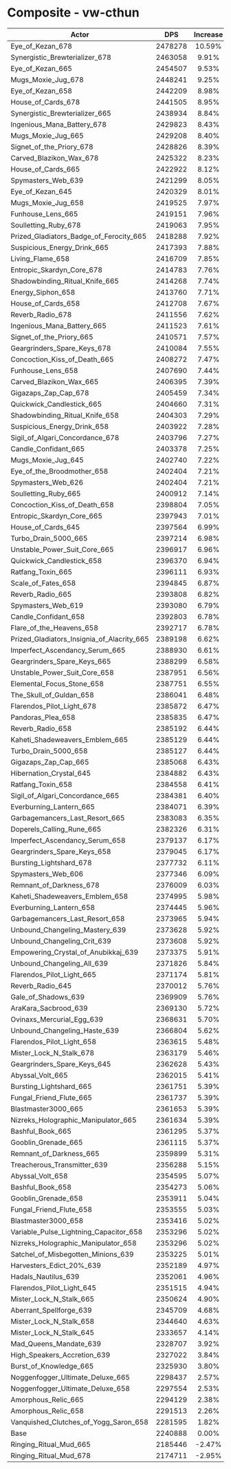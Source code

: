 # Composite - vw-cthun
| Actor | DPS | Increase |
|---|:---:|:---:|
|Eye_of_Kezan_678|2478278|10.59%|
|Synergistic_Brewterializer_678|2463058|9.91%|
|Eye_of_Kezan_665|2454507|9.53%|
|Mugs_Moxie_Jug_678|2448241|9.25%|
|Eye_of_Kezan_658|2442209|8.98%|
|House_of_Cards_678|2441505|8.95%|
|Synergistic_Brewterializer_665|2438934|8.84%|
|Ingenious_Mana_Battery_678|2429823|8.43%|
|Mugs_Moxie_Jug_665|2429208|8.40%|
|Signet_of_the_Priory_678|2428826|8.39%|
|Carved_Blazikon_Wax_678|2425322|8.23%|
|House_of_Cards_665|2422922|8.12%|
|Spymasters_Web_639|2421299|8.05%|
|Eye_of_Kezan_645|2420329|8.01%|
|Mugs_Moxie_Jug_658|2419525|7.97%|
|Funhouse_Lens_665|2419151|7.96%|
|Soulletting_Ruby_678|2419063|7.95%|
|Prized_Gladiators_Badge_of_Ferocity_665|2418288|7.92%|
|Suspicious_Energy_Drink_665|2417393|7.88%|
|Living_Flame_658|2416709|7.85%|
|Entropic_Skardyn_Core_678|2414783|7.76%|
|Shadowbinding_Ritual_Knife_665|2414268|7.74%|
|Energy_Siphon_658|2413760|7.71%|
|House_of_Cards_658|2412708|7.67%|
|Reverb_Radio_678|2411556|7.62%|
|Ingenious_Mana_Battery_665|2411523|7.61%|
|Signet_of_the_Priory_665|2410571|7.57%|
|Geargrinders_Spare_Keys_678|2410084|7.55%|
|Concoction_Kiss_of_Death_665|2408272|7.47%|
|Funhouse_Lens_658|2407690|7.44%|
|Carved_Blazikon_Wax_665|2406395|7.39%|
|Gigazaps_Zap_Cap_678|2405459|7.34%|
|Quickwick_Candlestick_665|2404660|7.31%|
|Shadowbinding_Ritual_Knife_658|2404303|7.29%|
|Suspicious_Energy_Drink_658|2403922|7.28%|
|Sigil_of_Algari_Concordance_678|2403796|7.27%|
|Candle_Confidant_665|2403378|7.25%|
|Mugs_Moxie_Jug_645|2402740|7.22%|
|Eye_of_the_Broodmother_658|2402404|7.21%|
|Spymasters_Web_626|2402404|7.21%|
|Soulletting_Ruby_665|2400912|7.14%|
|Concoction_Kiss_of_Death_658|2398804|7.05%|
|Entropic_Skardyn_Core_665|2397943|7.01%|
|House_of_Cards_645|2397564|6.99%|
|Turbo_Drain_5000_665|2397214|6.98%|
|Unstable_Power_Suit_Core_665|2396917|6.96%|
|Quickwick_Candlestick_658|2396370|6.94%|
|Ratfang_Toxin_665|2396111|6.93%|
|Scale_of_Fates_658|2394845|6.87%|
|Reverb_Radio_665|2393808|6.82%|
|Spymasters_Web_619|2393080|6.79%|
|Candle_Confidant_658|2392803|6.78%|
|Flare_of_the_Heavens_658|2392717|6.78%|
|Prized_Gladiators_Insignia_of_Alacrity_665|2389198|6.62%|
|Imperfect_Ascendancy_Serum_665|2388930|6.61%|
|Geargrinders_Spare_Keys_665|2388299|6.58%|
|Unstable_Power_Suit_Core_658|2387951|6.56%|
|Elemental_Focus_Stone_658|2387751|6.55%|
|The_Skull_of_Guldan_658|2386041|6.48%|
|Flarendos_Pilot_Light_678|2385872|6.47%|
|Pandoras_Plea_658|2385835|6.47%|
|Reverb_Radio_658|2385192|6.44%|
|Kaheti_Shadeweavers_Emblem_665|2385129|6.44%|
|Turbo_Drain_5000_658|2385127|6.44%|
|Gigazaps_Zap_Cap_665|2385068|6.43%|
|Hibernation_Crystal_645|2384882|6.43%|
|Ratfang_Toxin_658|2384558|6.41%|
|Sigil_of_Algari_Concordance_665|2384381|6.40%|
|Everburning_Lantern_665|2384071|6.39%|
|Garbagemancers_Last_Resort_665|2383083|6.35%|
|Doperels_Calling_Rune_665|2382326|6.31%|
|Imperfect_Ascendancy_Serum_658|2379137|6.17%|
|Geargrinders_Spare_Keys_658|2379045|6.17%|
|Bursting_Lightshard_678|2377732|6.11%|
|Spymasters_Web_606|2377346|6.09%|
|Remnant_of_Darkness_678|2376009|6.03%|
|Kaheti_Shadeweavers_Emblem_658|2374995|5.98%|
|Everburning_Lantern_658|2374445|5.96%|
|Garbagemancers_Last_Resort_658|2373965|5.94%|
|Unbound_Changeling_Mastery_639|2373628|5.92%|
|Unbound_Changeling_Crit_639|2373608|5.92%|
|Empowering_Crystal_of_Anubikkaj_639|2373375|5.91%|
|Unbound_Changeling_All_639|2371826|5.84%|
|Flarendos_Pilot_Light_665|2371174|5.81%|
|Reverb_Radio_645|2370012|5.76%|
|Gale_of_Shadows_639|2369909|5.76%|
|AraKara_Sacbrood_639|2369130|5.72%|
|Ovinaxs_Mercurial_Egg_639|2368631|5.70%|
|Unbound_Changeling_Haste_639|2366804|5.62%|
|Flarendos_Pilot_Light_658|2363615|5.48%|
|Mister_Lock_N_Stalk_678|2363179|5.46%|
|Geargrinders_Spare_Keys_645|2362628|5.43%|
|Abyssal_Volt_665|2362015|5.41%|
|Bursting_Lightshard_665|2361751|5.39%|
|Fungal_Friend_Flute_665|2361737|5.39%|
|Blastmaster3000_665|2361653|5.39%|
|Nizreks_Holographic_Manipulator_665|2361634|5.39%|
|Bashful_Book_665|2361295|5.37%|
|Gooblin_Grenade_665|2361115|5.37%|
|Remnant_of_Darkness_665|2359899|5.31%|
|Treacherous_Transmitter_639|2356288|5.15%|
|Abyssal_Volt_658|2354595|5.07%|
|Bashful_Book_658|2354273|5.06%|
|Gooblin_Grenade_658|2353911|5.04%|
|Fungal_Friend_Flute_658|2353555|5.03%|
|Blastmaster3000_658|2353416|5.02%|
|Variable_Pulse_Lightning_Capacitor_658|2353296|5.02%|
|Nizreks_Holographic_Manipulator_658|2353296|5.02%|
|Satchel_of_Misbegotten_Minions_639|2353225|5.01%|
|Harvesters_Edict_20%_639|2352189|4.97%|
|Hadals_Nautilus_639|2352061|4.96%|
|Flarendos_Pilot_Light_645|2351515|4.94%|
|Mister_Lock_N_Stalk_665|2350624|4.90%|
|Aberrant_Spellforge_639|2345709|4.68%|
|Mister_Lock_N_Stalk_658|2344640|4.63%|
|Mister_Lock_N_Stalk_645|2333657|4.14%|
|Mad_Queens_Mandate_639|2328707|3.92%|
|High_Speakers_Accretion_639|2327022|3.84%|
|Burst_of_Knowledge_665|2325930|3.80%|
|Noggenfogger_Ultimate_Deluxe_665|2298437|2.57%|
|Noggenfogger_Ultimate_Deluxe_658|2297554|2.53%|
|Amorphous_Relic_665|2294129|2.38%|
|Amorphous_Relic_658|2291513|2.26%|
|Vanquished_Clutches_of_Yogg_Saron_658|2281595|1.82%|
|Base|2240888|0.00%|
|Ringing_Ritual_Mud_665|2185446|-2.47%|
|Ringing_Ritual_Mud_678|2174711|-2.95%|
